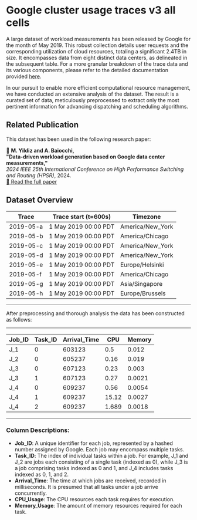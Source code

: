 # Google cluster usage traces v3 all cells

A large dataset of workload measurements has been released by Google for the month of May 2019. This robust collection details user requests and the corresponding utilization of cloud resources, totaling a significant 2.4TB in size. It encompasses data from eight distinct data centers, as delineated in the subsequent table. For a more granular breakdown of the trace data and its various components, please refer to the detailed documentation provided [here](https://drive.google.com/file/d/10r6cnJ5cJ89fPWCgj7j4LtLBqYN9RiI9/view).

In our pursuit to enable more efficient computational resource management, we have conducted an extensive analysis of the dataset. The result is a curated set of data, meticulously preprocessed to extract only the most pertinent information for advancing dispatching and scheduling algorithms. 

## Related Publication

This dataset has been used in the following research paper:

📄 **M. Yildiz and A. Baiocchi,**  
**"Data-driven workload generation based on Google data center measurements,"**  
*2024 IEEE 25th International Conference on High Performance Switching and Routing (HPSR)*, 2024.  
[🔗 Read the full paper](https://ieeexplore.ieee.org/document/10635925)

## Dataset Overview

| Trace    | Trace start (t=600s)       | Timezone           |
|----------|----------------------------|--------------------|
| 2019-05-a | 1 May 2019 00:00 PDT      | America/New_York   |
| 2019-05-b | 1 May 2019 00:00 PDT      | America/Chicago    |
| 2019-05-c | 1 May 2019 00:00 PDT      | America/New_York   |
| 2019-05-d | 1 May 2019 00:00 PDT      | America/New_York   |
| 2019-05-e | 1 May 2019 00:00 PDT      | Europe/Helsinki    |
| 2019-05-f | 1 May 2019 00:00 PDT      | America/Chicago    |
| 2019-05-g | 1 May 2019 00:00 PDT      | Asia/Singapore     |
| 2019-05-h | 1 May 2019 00:00 PDT      | Europe/Brussels    |

***

After preprocessing and thorough analysis the data has been constructed as follows:

***

| Job_ID        | Task_ID       | Arrival_Time | CPU   | Memory |
| ------------- | ------------- | -------------| ---   | -------|
| J_1  | 0             |   603123  | 0.5   | 0.012  |
| J_2  | 0             |   605237  | 0.16  | 0.019  |
| J_3  | 0             |   607123  | 0.23  | 0.003  |
| J_3  | 1             |   607123  | 0.27  | 0.0021 |
| J_4  | 0             |   609237  | 0.56  | 0.0054 |
| J_4   | 1             |   609237  | 15.12 | 0.0027 |
| J_4   | 2             |   609237  | 1.689 | 0.0018 |

***
### Column Descriptions:

- **Job_ID**: A unique identifier for each job, represented by a hashed number assigned by Google. Each job may encompass multiple tasks.
- **Task_ID**: The index of individual tasks within a job. For example, J_1 and J_2 are jobs each consisting of a single task (indexed as 0), while J_3 is a job comprising tasks indexed as 0 and 1, and J_4 includes tasks indexed as 0, 1, and 2.
- **Arrival_Time**: The time at which jobs are received, recorded in milliseconds. It is presumed that all tasks under a job arrive concurrently.
- **CPU_Usage**: The CPU resources each task requires for execution.
- **Memory_Usage**: The amount of memory resources required for each task.
